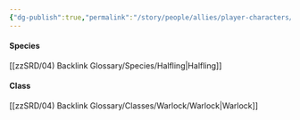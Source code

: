 ```yaml
---
{"dg-publish":true,"permalink":"/story/people/allies/player-characters/harold-de-la-lumieres/"}
---
```


#### Species
[[zzSRD/04) Backlink Glossary/Species/Halfling\|Halfling]]
#### Class
[[zzSRD/04) Backlink Glossary/Classes/Warlock/Warlock\|Warlock]]